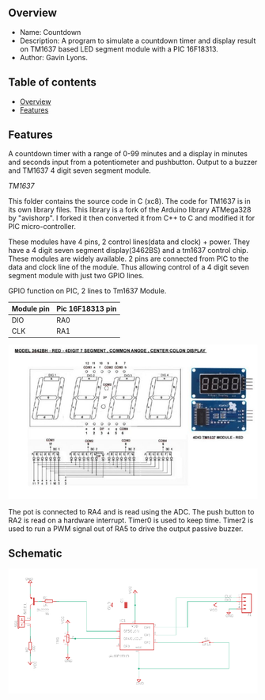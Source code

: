 
Overview
--------------------------------------------
* Name: Countdown
* Description: A program to simulate a countdown timer 
and display result on TM1637 based LED segment module with a PIC 16F18313.
* Author: Gavin Lyons.

Table of contents
---------------------------

  * [Overview](#overview)
  * [Features](#features)


Features
----------------------

A countdown timer with a range of 0-99 minutes and a display in minutes and seconds
input from a potentiometer and pushbutton. Output to a buzzer and TM1637
4 digit seven segment module. 


*TM1637*

This folder contains the source code in C (xc8).
The code for TM1637 is in its own library files.
This library is a fork of the Arduino library ATMega328 by "avishorp".
I forked it then converted it from C++ to C and modified it for PIC micro-controller.

These modules have 4 pins, 2 control lines(data and clock) + power. They have a 
4 digit seven segment display(3462BS) and a tm1637 control chip.
These modules are widely available. 
2 pins are connected from  PIC to the data and clock line of the module.
Thus allowing control of a 4 digit seven segment module with just two GPIO lines.

GPIO function on PIC, 2 lines to Tm1637 Module.

| Module pin  | Pic 16F18313 pin |
| --- | --- |
| DIO  | RA0 |
| CLK  | RA1 |

![PICTURE](https://github.com/gavinlyonsrepo/pic_16F1619_projects/blob/master/images/tm1637.jpg)

The pot is connected to RA4 and is read using the ADC. The push button to RA2
is read on a hardware interrupt. Timer0 is used to keep time. Timer2 is used
to run a PWM signal out of  RA5 to drive the output passive buzzer.

Schematic
------------------------

![Schematic PIC](https://github.com/gavinlyonsrepo/pic_16F18313_projects/blob/master/images/countdown.png)

